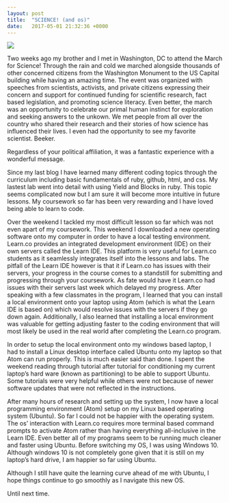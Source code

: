 ```yaml
---
layout: post
title:  "SCIENCE! (and os)"
date:   2017-05-01 21:32:36 +0000
---
```


![](https://pbs.twimg.com/profile_images/828105407264542720/lHcwDgk_.jpg)

Two weeks ago my brother and I met in Washington, DC to attend the March for Science!  Through the  rain and cold we marched alongside thousands of other concerned citizens from the Washington Monument to the US Capital building while having an amazing time.  The event was organized with speeches from scientists, activists, and private citizens expressing their concern and support for continued funding for scientific research, fact based legislation, and promoting science literacy.  Even better, the march was an opportunity to celebrate our primal human instinct for exploration and seeking answers to the unkown.  We met people from all over the country who shared their research and their stories of how science has influenced their lives. I even had the opportunity to see my favorite scientist. Beeker.
[](https://i.guim.co.uk/img/media/84f48cc8e612d07aab89f521e0a63357dbefeffb/0_302_5664_3398/master/5664.jpg?w=965&q=55&auto=format&usm=12&fit=max&s=d2e420812b2363f4d223f9670fe34c9f)

Regardless of your political affiliation, it was a fantastic experience with a wonderful message.


Since my last blog I have learned many different coding topics through the curriculum including basic fundamentals of ruby, github, html, and css.  My lastest lab went into detail with using Yield and Blocks in ruby.  This topic seems complicated now but I am sure it will become more intuitive in future lessons.  My coursework so far has been very rewarding and I have loved being able to learn to code. 

Over the weekend I tackled my most difficult lesson so far which was not even apart of my coursework.   This weekend I downloaded a new operating software onto my computer in order to have a local testing environment.  Learn.co provides an integrated development environment (IDE) on their own servers called the Learn IDE.  This platform is very useful for Learn.co students as it seamlessly integrates itself into the lessons and labs.  The pitfall of the Learn IDE however is that it if Learn.co has issues with their servers, your progress in the course comes to a standstill for submitting and progressing through your coursework.  As fate would have it Learn.co had issues with their servers last week which delayed my progress.  After speaking with a few classmates in the program, I learned that you can install a local environment onto your laptop using Atom (which is what the Learn IDE is based on) which would resolve issues with the servers if they go down again.  Additionally, I also learned that installing a local environment was valuable for getting adjusting faster to the coding environment that will most likely be used in the real world after completing the Learn.co program.

In order to setup the local environment onto my windows based laptop, I had to install a Linux desktop interface called Ubuntu onto my laptop so that Atom can run properly.  This is much easier said than done.  I spent the weekend reading through tutorial after tutorial for conditioning my current laptop’s hard ware (known as partitioning) to be able to support Ubuntu.  Some tutorials were very helpful while others were not because of newer software updates that were not reflected in the instructions.

After many hours of research and setting up the system, I now have a local programming environment (Atom) setup on my Linux based operating system (Ubuntu).  So far I could not be happier with the operating system.  The os’ interaction with Learn.co requires more terminal based command prompts to activate Atom rather than having everything all-inclusive in the Learn IDE.   Even better all of my programs seem to be running much cleaner and faster using Ubuntu.  Before switching my OS, I was using Windows 10. Although windows 10 is not completely gone given that it is still on my laptop’s hard drive, I am happier so far using Ubuntu. 

Although I still have quite the learning curve ahead of me with Ubuntu, I hope things continue to go smoothly as I navigate this new OS.

Until next time.



